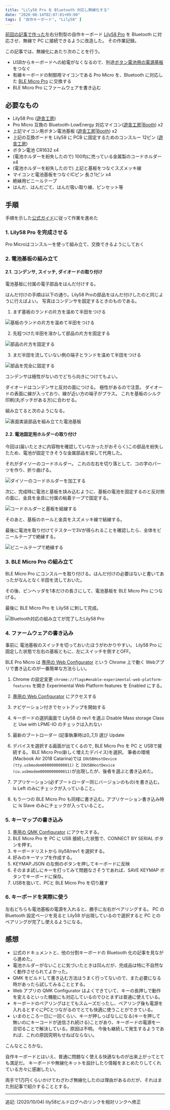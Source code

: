 ```yaml
---
title: "Lily58 Pro を Bluetooth 対応し無線化する"
date: "2020-08-14T02:07:01+09:00"
tags: [ "自作キーボード", "Lily58" ]
---
```



[前回の記事で作った](/posts/lily58-pro-build-log/)左右分割型の自作キーボード [Lily58 Pro](https://yuchi-kbd.hatenablog.com/entry/2018/12/23/214342) を Bluetooth に対応させ、無線で PC に接続できるように改造した。
その作業記録。

この記事では、無線化にあたり次のことを行う。

- USBからキーボードへの給電がなくなるので、別途[ボタン電池用の電源基板](https://yushakobo.jp/shop/ble-micro-pro-battery-board/)をつなぐ
- 有線キーボードの制御用マイコンである Pro Micro を、Bluetooth に対応した [BLE Micro Pro](https://github.com/sekigon-gonnoc/BLE-Micro-Pro) に交換する
- BLE Micro Pro にファームウェアを書き込む

## 必要なもの

- Lily58 Pro ([遊舎工房](https://yushakobo.jp/shop/lily58-pro/))
- Pro Micro 互換の Bluetooth-LowEnergy 対応マイコン([遊舎工房](https://yusahakobo.jp/shop/ble-micro-pro/)|[Booth](https://nogikes.booth.pm/items/1177319)) x2
- 上記マイコン用ボタン電池基板 ([遊舎工房](https://yushakobo.jp/shop/ble-micro-pro-battery-board/)|[Booth](https://nogikes.booth.pm/items/1655285)) x2
- 上記の互換ボードを Lily58 に PCB に固定するためのコンスルー 12ピン ([遊舎工房](https://yushakobo.jp/shop/a01mc-00/))
- ボタン電池 CR1632 x4
- (電池ホルダーを紛失したので) 100均に売っている金属製のコードホルダー x4
- (電池ホルダーを紛失したので) 上記と基板をつなぐスズメッキ線
- マイコンと電池基板をつなぐICピン 長さ1ピン x4
- 絶縁用ビニールテープ
- はんだ、はんだごて、はんだ吸い取り線、ピンセット等

## 手順

手順を示した[公式ガイド](https://sekigon-gonnoc.github.io/BLE-Micro-Pro/#/getting_started)に従って作業を進めた

### 1. Lily58 Pro を完成させる

Pro Microはコンスルーを使って組み立て、交換できるようにしておく

### 2. 電池基板の組み立て

#### 2.1. コンデンサ, スイッチ, ダイオードの取り付け

電池基板に付属の電子部品をはんだ付けする。

はんだ付けの手順は以下の通り。Lily58 Proの部品をはんだ付けしたのと同じように行えばよい。
写真はコンデンサを固定するときのものである。

1. まず基板のランドの片方を温めて半田をつける

![基板のランドの片方を温めて半田をつける](https://blob.basd4g.net/powerboard1.jpg)

2. 先程つけた半田を溶かして部品の片方を固定する

![部品の片方を固定する](https://blob.basd4g.net/powerboard2.jpg)

3. まだ半田を流していない側の端子とランドを温めて半田をつける

![部品を完全に固定する](https://blob.basd4g.net/powerboard3.jpg)

コンデンサは極性がないのでどちら向きにつけてもよい。

ダイオードはコンデンサと反対の面につける。
極性があるので注意。
ダイオードの表面に線が入っており、線が近い方の端子がプラス。
これを基板のシルク印刷(丸ポッチがある方)に合わせる。

組み立てると次のようになる。

![表面実装部品を組み立てた電池基板](https://blob.basd4g.net/powerboard4.jpg)

#### 2.2. 電池固定用ホルダーの取り付け

今回は(届いたときに内容物を確認していなかったがおそらく)この部品を紛失したため、電池が固定できそうな金属部品を探して代用した。

それがダイソーのコードホルダー。
これの左右を切り落として、コの字のパーツを作り、折り曲げる。

![ダイソーのコードホルダーを加工する](https://blob.basd4g.net/powerboard5.jpg)

次に、完成時に電池と基板を挟み込むように、基板の電池を固定するのと反対側の面に、金具を金具に付属の粘着テープで固定する。

![コードホルダーと基板を結線する](https://blob.basd4g.net/powerboard7.jpg)

そのあと、基板のホールと金具をスズメッキ線で結線する。

最後に電池を取り付けてテスターで3Vが得られることを確認したら、全体をビニールテープで絶縁する。

![ビニールテープで絶縁する](https://blob.basd4g.net/powerboard8.jpg)

### 3. BLE Micro Pro の組み立て

BLE Micro Pro にコンスルーを取り付ける。はんだ付けの必要はないと書いてあったがなんとなく半田を流しておいた。

その後、ピンヘッダを1本だけの長さにして、電池基板を BLE Micro Pro につなげる。

最後に BLE Micro Pro を Lily58 に刺して完成。

![Bluetooth対応の組み立てが完了したLily58 Pro](https://blob.basd4g.net/lily58proble.jpg)

### 4. ファームウェアの書き込み

事前に 電池基板のスイッチを切っておいたほうがわかりやすい。
Lily58 Pro に固定した状態で左右の基板ともに、左にスイッチを倒すとOFF。

BLE Pro Micro は [専用の Web Configurator](https://sekigon-gonnoc.github.io/home#/keymap) という Chrome 上で動く Webアプリで書き込むのが一番簡単な方法らしい。

1. Chrome の設定変更
`chrome://flags#enable-experimental-web-platform-features` を開き Experimental Web Platform features を Enabled にする。

2.  [専用の Web Configurator](https://sekigon-gonnoc.github.io/home#/keymap) にアクセスする
3. ナビゲーション付きでセットアップを開始する
4. キーボードの選択画面で Lily58 の rev1 を選ぶ Disable Mass storage Class と Use with LPME-IO のチェックは入れない
5. 最新のブートローダー (記事執筆時は0_7_1) 選び Update
6. デバイスを選択する画面が出てくるので, BLE Micro Pro を PC と USBで接続する。
  BLE Micro Pro(新しく増えたデバイス)を選択。
  筆者の環境(Macbook Air 2018 Catarina)では `IOUSBHostDevice (tty.usbmodem0000000000011)` と `IOUSBHostDevice (cu.usbmodem0000000000011)`が出現したが、後者を選ぶと書き込めた。

7. アプリケーション(必ずブートローダー同じバージョンのもの)を書き込む。Is Left のみにチェックが入っていること。
8. もう一つの BLE Micro Pro も同様に書き込む。アプリケーション書き込み時に Is  Slave のみにチェックが入っていること。

### 5. キーマップの書き込み

1. [専用の QMK Configurator](https://sekigon-gonnoc.github.io/qmk_configurator/#/) にアクセスする。
2. BLE Micro Pro を PC に USB 接続した状態で、CONNECT BY SERIAL ボタンを押す。
3. キーボードリストから lily58/rev1 を選択する。
4. 好みのキーマップを作成する。
5. KEYMAP.JSON の左側のボタンを押してキーボードに反映
6. そのまま試しにキーを打ってみて問題なさそうであれば、SAVE KEYMAP ボタンでキーボードに保存。
7. USBを抜いて、PCと BLE Micro Pro を切り離す

### 6. キーボードを実際に使う

左右どちらも電池基板の電源を入れると、勝手に左右がペアリングする。
PC の Bluetooth 設定ページを見ると Lily58 が出現しているので選択すると PC とのペアリングが完了し使えるようになる。

## 感想

- 公式のドキュメントと、他の分割キーボードの Bluetooth 化の記事を見ながら進めた。
- 電池ホルダーがないことに気づいたときは凹んだが、完成品は特に不自然なく動作させられてよかった。
- QMK をビルドして書き込む方法はうまく行ってないので、また必要になる時があったら試してみることとする。
- Web アプリの QMK Configurator はよくできていて、キーの長押しで動作を変えるといった機能にも対応しているのでひとまずは普通に使えている。
- キーボードのペアリングはとてもスムーズだったし、ペアリング後も電源を入れるとすぐにPCとつながるのでとても快適に使うことができている。
- いまのところ一日に一回くらい、キーが押しっぱなしになる(キーを押して無いのにキーコードが送信され続ける)ことがあり、キーボードの電源を一旦切ることで解決している。原因は不明。 今後も継続して発生するようであれば、これの原因究明もせねばならない。

こんなところかな。

自作キーボードとはいえ、普通に問題なく使える快適なものが出来上がってとても満足だ。
キーボードや無線化キットを設計したり情報をまとめたりしてくれている方々に感謝したい。

両手で1万円くらいかけてわざわざ無線化したのは理由があるのだが、それはまた別記事で紹介することとする。

---

追記: (2020/10/04) lily58ビルドログへのリンクを相対リンクへ修正
